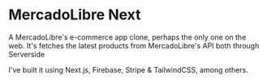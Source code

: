 # MercadoLibre Next

A MercadoLibre's e-commerce app clone, perhaps the only one on the web. It's fetches the latest products from MercadoLibre's API both through Serverside


I've built it using Next.js, Firebase, Stripe & TailwindCSS, among others.
